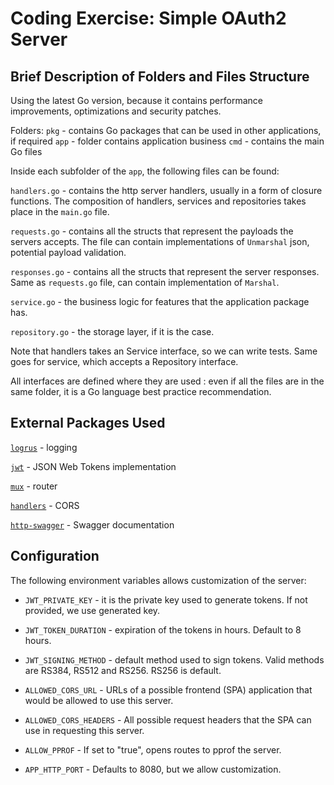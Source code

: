 # Coding Exercise: Simple OAuth2 Server

## Brief Description of Folders and Files Structure

Using the latest Go version, because it contains performance improvements, optimizations and security patches.

Folders:
`pkg` - contains Go packages that can be used in other applications, if required
`app` - folder contains application business
`cmd` - contains the main Go files

Inside each subfolder of the `app`, the following files can be found:

`handlers.go` - contains the http server handlers, usually in a form of closure functions.
The composition of handlers, services and repositories takes place in the `main.go` file.

`requests.go` - contains all the structs that represent the payloads the servers accepts. The file can contain
implementations of `Unmarshal` json, potential payload validation.

`responses.go` - contains all the structs that represent the server responses. Same as `requests.go` file, can contain
implementation of `Marshal`.

`service.go` - the business logic for features that the application package has.

`repository.go` - the storage layer, if it is the case.

Note that handlers takes an Service interface, so we can write tests. Same goes for service, which accepts a Repository
interface.

All interfaces are defined where they are used : even if all the files are in the same folder, it is a Go language best
practice recommendation.

## External Packages Used

[`logrus`](https://github.com/sirupsen/logrus) - logging

[`jwt`](https://github.com/golang-jwt/jwt/v5) - JSON Web Tokens implementation 

[`mux`](https://github.com/gorilla/mux) - router

[`handlers`](https://github.com/gorilla/handlers) - CORS

[`http-swagger`](https://github.com/swaggo/http-swagger) - Swagger documentation

## Configuration

The following environment variables allows customization of the server:

* `JWT_PRIVATE_KEY` - it is the private key used to generate tokens. If not provided, we use generated key.

* `JWT_TOKEN_DURATION` - expiration of the tokens in hours. Default to 8 hours.

* `JWT_SIGNING_METHOD` - default method used to sign tokens. Valid methods are RS384, RS512 and RS256. RS256 is default. 

* `ALLOWED_CORS_URL` - URLs of a possible frontend (SPA) application that would be allowed to use this server.

* `ALLOWED_CORS_HEADERS` - All possible request headers that the SPA can use in requesting this server.

* `ALLOW_PPROF` - If set to "true", opens routes to pprof the server.

* `APP_HTTP_PORT` - Defaults to 8080, but we allow customization.
